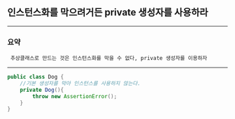 ## 인스턴스화를 막으려거든 private 생성자를 사용하라

---

### 요약
` 추상클래스로 만드는 것은 인스턴스화를 막을 수 없다, private 생성자를 이용하자`

---

```java
public class Dog {
    //기본 생성자를 막아 인스턴스를 사용하지 않는다.
    private Dog(){
        throw new AssertionError();
    }    
}
```